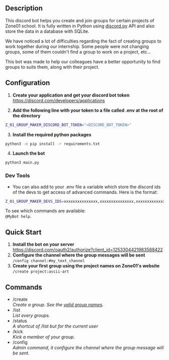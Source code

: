 ## Description
This discord bot helps you create and join groups for certain projects of Zone01 school.
It is fully written in Python using [discord.py](https://discordpy.readthedocs.io/en/stable/) API and also store the data in a database with SQLite.

We have noticed a lot of difficulties regarding the fact of creating groups to work together during our internship. Some people were not changing groups, some of them couldn't find a group to work on a project, etc...

This bot was made to help our colleagues have a better opportunity to find groups to suits them, along with their project.

## Configuration
1. **Create your application and get your discord bot token**<br>
https://discord.com/developers/applications

2. **Add the following line with your token to a file called .env at the root of the directory**<br>
```sh
Z_01_GROUP_MAKER_DISCORD_BOT_TOKEN="<DISCORD_BOT_TOKEN>"
```
3. **Install the required python packages**<br>
```sh
python3 -m pip install -r requirements.txt
```
4. **Launch the bot**<br>
```sh
python3 main.py
```
### Dev Tools
- You can also add to your .env file a variable which store the discord ids of the devs to get access of advanced commands.
Here is the format:
```sh
Z_01_GROUP_MAKER_DEVS_IDS=xxxxxxxxxxxxxxx,xxxxxxxxxxxxxxx,xxxxxxxxxxxxxxx
```
To see which commands are available:<br>
`@MyBot help`.

## Quick Start
1. **Install the bot on your server**<br>
https://discord.com/oauth2/authorize?client_id=1253304421983588422
2. **Configure the channel where the group messages will be sent**<br>
`/config channel:#my_text_channel`
3. **Create your first group using the project names on Zone01's website**<br>
`/create project:ascii-art`

## Commands
- /create<br>
	*Create a group. See the [valid group names](./data/project_names.txt).*
- /list<br>
	*List every groups.*
- /status<br>
	*A shortcut of /list but for the current user*
- /kick<br>
	*Kick a member of your group.*
- /config<br>
	*Admin command, it configure the channel where the group message will be sent.*
